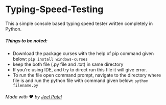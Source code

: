 # Typing-Speed-Testing
This a simple console based typing speed tester written completely in Python.

##### Things to be noted:
- Download the package curses with the help of pip command given below:
`pip install windows-curses`
- keep the both file (.py file and .txt) in same directory
- If you're using IDE, and try to direct run this file it will give error.
- To run the file open command prompt, navigate to the directory where file is and run the python file with command given below:
`python filename.py`

###### Made with ❤️ by [Jeel Patel](https://github.com/iamj33l)
